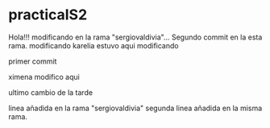 # practicaIS2
Hola!!! modificando en la rama "sergiovaldivia"...
Segundo commit en la esta rama.
modificando
karelia estuvo aqui 
modificando

primer commit 















ximena modifico aqui




ultimo cambio de la tarde


linea añadida en la rama "sergiovaldivia"
segunda linea añadida en la misma rama.

